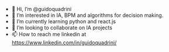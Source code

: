 - 👋 Hi, I’m @guidoquadrini
- 👀 I’m interested in IA, BPM and algorithms for decision making.
- 🌱 I’m currently learning python and react.js
- 💞️ I’m looking to collaborate on IA projects
- 📫 How to reach me linkedin at https://www.linkedin.com/in/guidoquadrini/

<!---
guidoquadrini/guidoquadrini is a ✨ special ✨ repository because its `README.md` (this file) appears on your GitHub profile.
You can click the Preview link to take a look at your changes.
--->
